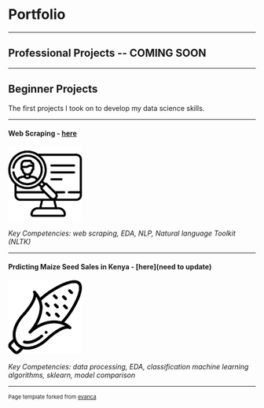 # Portfolio

---
## Professional Projects -- COMING SOON

---
## Beginner Projects
The first projects I took on to develop my data science skills. 

---
#### Web Scraping - [here](https://github.com/bellpatrick/bellpatrick.github.io/blob/main/webscraping/Data%20Scientist%20Job%20Posts%20-%20Web%20Scraping.ipynb)

<img src="images/headhunter.png" width="150"/>

*Key Competencies: web scraping, EDA, NLP, Natural language Toolkit (NLTK)*

---
#### Prdicting Maize Seed Sales in Kenya - [here](need to update)

<img src="images/corn.png" width="150"/>

*Key Competencies: data processing, EDA, classification machine learning algorithms, sklearn, model comparison*

---
<p style="font-size:11px">Page template forked from <a href="https://github.com/evanca/quick-portfolio">evanca</a></p>
<!-- Remove above link if you don't want to attibute -->
